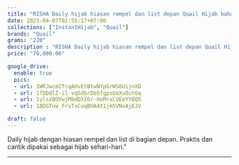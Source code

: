 ```yaml
---
title: "RISHA Daily hijab hiasan rempel dan list depan Quail Hijab bahan jersey"
date: 2023-04-07T01:55:17+07:00
collections: ["InstantHijab", "Quail"]
brands: "Quail"
grams: "220"
description : "RISHA Daily hijab hiasan rempel dan list depan Quail Hijab bahan jersey"
price: "70,000.00"

google_drive:
  enable: true
  pics:
  - url: 1WRJwcm2TcqAHvEtBtwNYpGrWS6UijnXD
  - url: 1fDDdlZ-il-vqSdbrDb5fgpsUoXuOchGq
  - url: 1ylszBOVwjM8dDXI6r-HoMrxCUEeYYBQ5
  - url: 18DGTnw_FrsTxCoqBHA4X1jmSVNoAjEJV

draft: false
---
```


Daily hijab dengan hiasan rempel dan list di bagian depan. Praktis dan cantik dipakai sebagai hijab sehari-hari."

------------    
 
